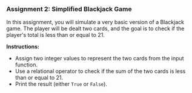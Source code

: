 ### Assignment 2: Simplified Blackjack Game

In this assignment, you will simulate a very basic version of a Blackjack game. The player will be dealt two cards, and the goal is to check if the player's total is less than or equal to 21.

**Instructions:**
- Assign two integer values to represent the two cards from the input function.
- Use a relational operator to check if the sum of the two cards is less than or equal to 21.
- Print the result (either `True` or `False`).